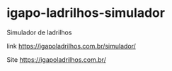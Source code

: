 # igapo-ladrilhos-simulador
Simulador de ladrilhos

link
https://igapoladrilhos.com.br/simulador/

Site
https://igapoladrilhos.com.br/
